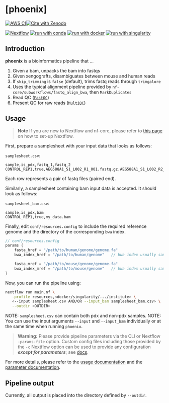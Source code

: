# [phoenix]

[![AWS CI](https://img.shields.io/badge/CI%20tests-full%20size-FF9900?labelColor=000000&logo=Amazon%20AWS)](https://nf-co.re/phoenix/results)[![Cite with Zenodo](http://img.shields.io/badge/DOI-10.5281/zenodo.XXXXXXX-1073c8?labelColor=000000)](https://doi.org/10.5281/zenodo.XXXXXXX)

[![Nextflow](https://img.shields.io/badge/nextflow%20DSL2-%E2%89%A522.10.1-23aa62.svg)](https://www.nextflow.io/)
[![run with conda](http://img.shields.io/badge/run%20with-conda-3EB049?labelColor=000000&logo=anaconda)](https://docs.conda.io/en/latest/)
[![run with docker](https://img.shields.io/badge/run%20with-docker-0db7ed?labelColor=000000&logo=docker)](https://www.docker.com/)
[![run with singularity](https://img.shields.io/badge/run%20with-singularity-1d355c.svg?labelColor=000000)](https://sylabs.io/docs/)

## Introduction

**phoenix** is a bioinformatics pipeline that ...

<!-- TODO nf-core:
   Complete this sentence with a 2-3 sentence summary of what types of data the pipeline ingests, a brief overview of the
   major pipeline sections and the types of output it produces. You're giving an overview to someone new
   to nf-core here, in 15-20 seconds. For an example, see https://github.com/nf-core/rnaseq/blob/master/README.md#introduction
-->

<!-- TODO nf-core: Include a figure that guides the user through the major workflow steps. Many nf-core
     workflows use the "tube map" design for that. See https://nf-co.re/docs/contributing/design_guidelines#examples for examples.   -->
<!-- TODO nf-core: Fill in short bullet-pointed list of the default steps in the pipeline -->

1. Given a bam, unpacks the bam into fastqs
2. Given xengografts, disambiguates between mouse and human reads
3. If `skip_trimming` is `false` (default), trims fastq reads through `trimgalore` 
4. Uses the typical alignment pipeline provided by `nf-core/subworkflows/fastq_align_bwa`, then `MarkDuplicates`
5. Read QC ([`FastQC`](https://www.bioinformatics.babraham.ac.uk/projects/fastqc/))
6. Present QC for raw reads ([`MultiQC`](http://multiqc.info/))

## Usage

> **Note**
> If you are new to Nextflow and nf-core, please refer to [this page](https://nf-co.re/docs/usage/installation) on how
> to set-up Nextflow.


First, prepare a samplesheet with your input data that looks as follows:

`samplesheet.csv`:

```csv
sample,is_pdx,fastq_1,fastq_2
CONTROL_REP1,true,AEG588A1_S1_L002_R1_001.fastq.gz,AEG588A1_S1_L002_R2_001.fastq.gz
```

Each row represents a pair of fastq files (paired end).

Similarly, a samplesheet containing bam input data is accepted. It should look as follows:

`samplesheet_bam.csv`:

```csv
sample,is_pdx,bam
CONTROL_REP1,true,my_data.bam
```
Finally, edit `conf/resources.config` to include the required reference genome and the directory of the corresponding `bwa` index.

```java 
// conf/resources.config
params {
    fasta_href = "/path/to/human/genome/genome.fa"
    bwa_index_href = "/path/to/human/genome"   // bwa index usually same location as genome.fa

    fasta_mref = "/path/to/mouse/genome/genome.fa"
    bwa_index_mref = "/path/to/mouse/genome"   // bwa index usually same location as genome.fa
}
```

Now, you can run the pipeline using:

<!-- TODO nf-core: update the following command to include all required parameters for a minimal example -->

```bash
nextflow run main.nf \
   -profile resources,<docker/singularity/.../institute> \
   <--input samplesheet.csv AND/OR --input_bam samplesheet_bam.csv> \
   --outdir <OUTDIR>
```

NOTE: `samplesheet.csv` can contain both pdx and non-pdx samples.
NOTE: You can use the input arguments `--input` and `--input_bam` individually or at the same time when running `phoenix`.

> **Warning:**
> Please provide pipeline parameters via the CLI or Nextflow `-params-file` option. Custom config files including those
> provided by the `-c` Nextflow option can be used to provide any configuration _**except for parameters**_;
> see [docs](https://nf-co.re/usage/configuration#custom-configuration-files).

For more details, please refer to the [usage documentation](https://nf-co.re/phoenix/usage) and the [parameter documentation](https://nf-co.re/phoenix/parameters).

## Pipeline output

Currently, all output is placed into the directory defined by `--outdir`.
